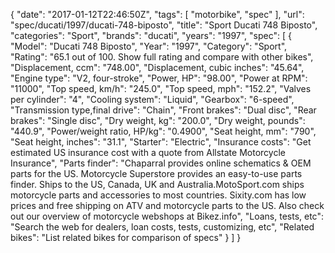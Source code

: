{
    "date": "2017-01-12T22:46:50Z",
    "tags": [
        "motorbike",
        "spec"
    ],
    "url": "spec\/ducati\/1997\/ducati-748-biposto",
    "title": "Sport Ducati 748 Biposto",
    "categories": "Sport",
    "brands": "ducati",
    "years": "1997",
    "spec": [
        {
            "Model": "Ducati 748 Biposto",
            "Year": "1997",
            "Category": "Sport",
            "Rating": "65.1 out of 100. Show full rating and compare with other bikes",
            "Displacement, ccm": "748.00",
            "Displacement, cubic inches": "45.64",
            "Engine type": "V2, four-stroke",
            "Power, HP": "98.00",
            "Power at RPM": "11000",
            "Top speed, km\/h": "245.0",
            "Top speed, mph": "152.2",
            "Valves per cylinder": "4",
            "Cooling system": "Liquid",
            "Gearbox": "6-speed",
            "Transmission type,final drive": "Chain",
            "Front brakes": "Dual disc",
            "Rear brakes": "Single disc",
            "Dry weight, kg": "200.0",
            "Dry weight, pounds": "440.9",
            "Power\/weight ratio, HP\/kg": "0.4900",
            "Seat height, mm": "790",
            "Seat height, inches": "31.1",
            "Starter": "Electric",
            "Insurance costs": "Get estimated US insurance cost with a quote from Allstate Motorcycle Insurance",
            "Parts finder": "Chaparral provides online schematics & OEM parts for the US.   Motorcycle Superstore provides an easy-to-use parts finder. Ships to the US, Canada, UK and Australia.MotoSport.com ships motorcycle parts and accessories to most countries.    Sixity.com has low prices and free shipping on ATV and motorcycle parts to the US. Also check out our overview of motorcycle webshops at Bikez.info",
            "Loans, tests, etc": "Search the web for dealers, loan costs, tests, customizing, etc",
            "Related bikes": "List related bikes for comparison of specs"
        }
    ]
}